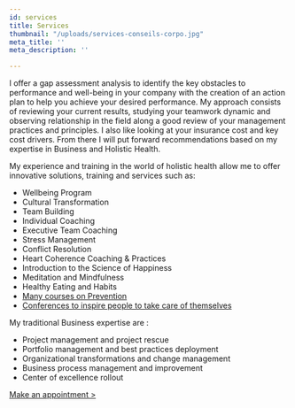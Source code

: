 ```yaml
---
id: services
title: Services
thumbnail: "/uploads/services-conseils-corpo.jpg"
meta_title: ''
meta_description: ''

---
```

I offer a gap assessment analysis to identify the key obstacles to performance and well-being in your company with the creation of an action plan to help you achieve your desired performance. My approach consists of reviewing your current results, studying your teamwork dynamic and observing relationship in the field along a good review of your management practices and principles. I also like looking at your insurance cost and key cost drivers. From there I will put forward recommendations based on my expertise in Business and Holistic Health.

My experience and training in the world of holistic health allow me to offer innovative solutions, training and services such as:

* Wellbeing Program
* Cultural Transformation
* Team Building
* Individual Coaching
* Executive Team Coaching
* Stress Management
* Conflict Resolution
* Heart Coherence Coaching & Practices
* Introduction to the Science of Happiness
* Meditation and Mindfulness
* Healthy Eating and Habits
* [Many courses on Prevention ](https://nancybilodeau.com/en/training/)
* [Conferences to inspire people to take care of themselves](https://nancybilodeau.com/en/conferences)

My traditional Business expertise are :

* Project management and project rescue
* Portfolio management and best practices deployment
* Organizational transformations and change management
* Business process management and improvement
* Center of excellence rollout

[Make an appointment >](https://www.gorendezvous.com/homepage/111690)